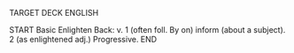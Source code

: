 TARGET DECK
ENGLISH

START
Basic
Enlighten
Back: v. 1 (often foll. By on) inform (about a subject). 2 (as enlightened adj.) Progressive.
END
